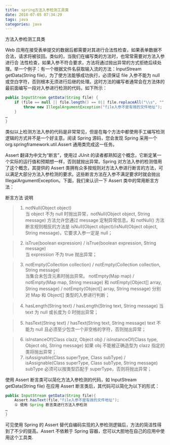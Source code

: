 ```yaml
---
title: spring方法入参检测工具类
date: 2018-07-05 07:34:29
tags: java
categories: java
---
```


方法入参检测工具类 

Web 应用在接受表单提交的数据后都需要对其进行合法性检查，如果表单数据不合法，请求将被驳回。类似的，当我们在编写类的方法时，也常常需要对方法入参进行合 法性检查，如果入参不符合要求，方法将通过抛出异常的方式拒绝后续处理。<!--more-->举一个例子：有一个根据文件名获取输入流的方法：InputStream getData(String file)，为了使方法能够成功执行，必须保证 file 入参不能为 null 或空白字符，否则根本无须进行后继的处理。这时方法的编写者通常会在方法体的最前面编写一段对入参进行检测的代码，如下所示： 
```java
public InputStream getData(String file) { 
    if (file == null || file.length() == 0|| file.replaceAll("\\s", "").length() == 0) { 
        throw new IllegalArgumentException("file入参不是有效的文件地址"); 
    } 
… 
} 
```
类似以上检测方法入参的代码是非常常见，但是在每个方法中都使用手工编写检测逻辑的方式并不是一个好主意。阅读 Spring 源码，您会发现 Spring 采用一个 org.springframework.util.Assert 通用类完成这一任务。 

Assert 翻译为中文为“断言”，使用过 JUnit 的读者都熟知这个概念，它断定某一个实际的运行值和预期想一样，否则就抛出异常。Spring 对方法入参的检测借用了这个概念，其提供的 Assert 类拥有众多按规则对方法入参进行断言的方法，可以满足大部分方法入参检测的要求。这些断言方法在入参不满足要求时就会抛出 IllegalArgumentException。下面，我们来认识一下 Assert 类中的常用断言方法： 

断言方法 说明 
>1. notNull(Object object)  
当 object 不为 null 时抛出异常，notNull(Object object, String message) 方法允许您通过 message 定制异常信息。和 notNull() 方法断言规则相反的方法是 isNull(Object object)/isNull(Object object, String message)，它要求入参一定是 null； 

>2. isTrue(boolean expression) / isTrue(boolean expression, String message)  
当 expression 不为 true 抛出异常； 

>3. notEmpty(Collection collection) / notEmpty(Collection collection, String message)  
当集合未包含元素时抛出异常。 
notEmpty(Map map) / notEmpty(Map map, String message) 和 notEmpty(Object[] array, String message) / notEmpty(Object[] array, String message) 分别对 Map 和 Object[] 类型的入参进行判断； 

>4. hasLength(String text) / hasLength(String text, String message)  当 text 为 null 或长度为 0 时抛出异常； 

>5. hasText(String text) / hasText(String text, String message)  text 不能为 null 且必须至少包含一个非空格的字符，否则抛出异常； 

>6. isInstanceOf(Class clazz, Object obj) / isInstanceOf(Class type, Object obj, String message)  如果 obj 不能被正确造型为 clazz 指定的类将抛出异常； 
>7. isAssignable(Class superType, Class subType) / isAssignable(Class superType, Class subType, String message)  subType 必须可以按类型匹配于 superType，否则将抛出异常； 

使用 Assert 断言类可以简化方法入参检测的代码，如 InputStream getData(String file) 在应用 Assert 断言类后，其代码可以简化为以下的形式： 
```java
public InputStream getData(String file){ 
    Assert.hasText(file,"file入参不是有效的文件地址"); 
    ① 使用 Spring 断言类进行方法入参检测 
… 
} 
```
可见使用 Spring 的 Assert 替代自编码实现的入参检测逻辑后，方法的简洁性得到了不少的提高。Assert 不依赖于 Spring 容器，您可以大胆地在自己的应用中使用这个工具类.
